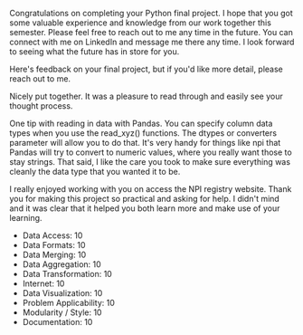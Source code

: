 Congratulations on completing your Python final project.  I hope that you got some valuable experience and knowledge from our work together this semester.  Please feel free to reach out to me any time in the future.  You can connect with me on LinkedIn and message me there any time.  I look forward to seeing what the future has in store for you.

Here's feedback on your final project, but if you'd like more detail, please reach out to me.

Nicely put together.  It was a pleasure to read through and easily see your thought process.

One tip with reading in data with Pandas.  You can specify column data types when you use the read_xyz() functions.  The dtypes or converters parameter will allow you to do that.  It's very handy for things like npi that Pandas will try to convert to numeric values, where you really want those to stay strings.  That said, I like the care you took to make sure everything was cleanly the data type that you wanted it to be.

I really enjoyed working with you on access the NPI registry website.  Thank you for making this project so practical and asking for help.  I didn't mind and it was clear that it helped you both learn more and make use of your learning.

* Data Access:             10
* Data Formats:            10
* Data Merging:            10
* Data Aggregation:        10
* Data Transformation:     10
* Internet:                10
* Data Visualization:      10
* Problem Applicability:   10
* Modularity / Style:      10
* Documentation:           10

